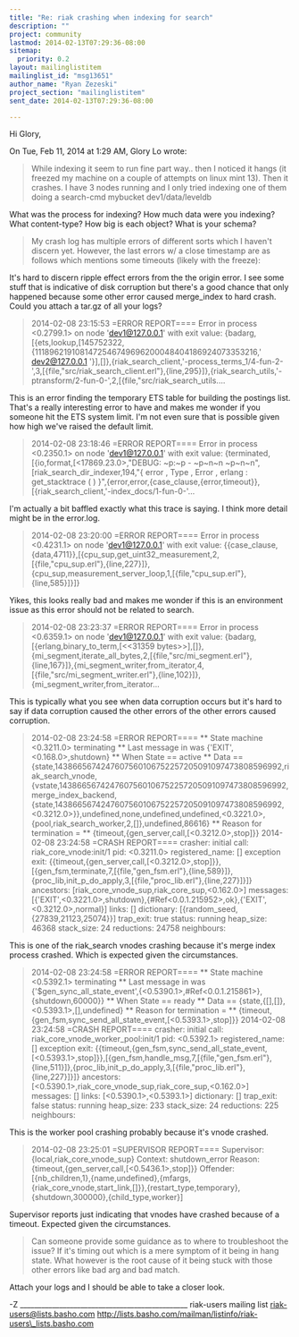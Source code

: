 ```yaml
---
title: "Re: riak crashing when indexing for search"
description: ""
project: community
lastmod: 2014-02-13T07:29:36-08:00
sitemap:
  priority: 0.2
layout: mailinglistitem
mailinglist_id: "msg13651"
author_name: "Ryan Zezeski"
project_section: "mailinglistitem"
sent_date: 2014-02-13T07:29:36-08:00

---
```



Hi Glory,

On Tue, Feb 11, 2014 at 1:29 AM, Glory Lo  wrote:
>
>
> While indexing it seem to run fine part way.. then I noticed it hangs (it
> freezed my machine on a couple of attempts on linux mint 13). Then it
> crashes. I have 3 nodes running and I only tried indexing one of them
> doing a search-cmd mybucket dev1/data/leveldb
>

What was the process for indexing? How much data were you indexing? What
content-type? How big is each object? What is your schema?


> My crash log has multiple errors of different sorts which I haven't
> discern yet. However, the last errors w/ a close timestamp are as follows
> which mentions some timeouts (likely with the freeze):
>

It's hard to discern ripple effect errors from the the origin error. I see
some stuff that is indicative of disk corruption but there's a good chance
that only happened because some other error caused merge\_index to hard
crash. Could you attach a tar.gz of all your logs?


>
> 2014-02-08 23:15:53 =ERROR REPORT====
> Error in process <0.2799.1> on node 'dev1@127.0.0.1' with exit value:
> {badarg,[{ets,lookup,[145752322,{1118962191081472546749696200048404186924073353216,'
> dev2@127.0.0.1
> '}],[]},{riak\_search\_client,'-process\_terms\_1/4-fun-2-',3,[{file,"src/riak\_search\_client.erl"},{line,295}]},{riak\_search\_utils,'-ptransform/2-fun-0-',2,[{file,"src/riak\_search\_utils....
>

This is an error finding the temporary ETS table for building the postings
list. That's a really interesting error to have and makes me wonder if you
someone hit the ETS system limit. I'm not even sure that is possible given
how high we've raised the default limit.


>
> 2014-02-08 23:18:46 =ERROR REPORT====
> Error in process <0.2350.1> on node 'dev1@127.0.0.1' with exit value:
> {terminated,[{io,format,[<17869.23.0>,"DEBUG: ~p:~p - ~p~n~n
> ~p~n~n",[riak\_search\_dir\_indexer,194,"{ error , Type , Error , erlang :
> get\_stacktrace ( )
> }",{error,error,{case\_clause,{error,timeout}},[{riak\_search\_client,'-index\_docs/1-fun-0-'...
>

I'm actually a bit baffled exactly what this trace is saying. I think more
detail might be in the error.log.


>
> 2014-02-08 23:20:00 =ERROR REPORT====
> Error in process <0.4231.1> on node 'dev1@127.0.0.1' with exit value:
> {{case\_clause,{data,4711}},[{cpu\_sup,get\_uint32\_measurement,2,[{file,"cpu\_sup.erl"},{line,227}]},{cpu\_sup,measurement\_server\_loop,1,[{file,"cpu\_sup.erl"},{line,585}]}]}
>

Yikes, this looks really bad and makes me wonder if this is an environment
issue as this error should not be related to search.


>
> 2014-02-08 23:23:37 =ERROR REPORT====
> Error in process <0.6359.1> on node 'dev1@127.0.0.1' with exit value:
> {badarg,[{erlang,binary\_to\_term,[<<31359
> bytes>>],[]},{mi\_segment,iterate\_all\_bytes,2,[{file,"src/mi\_segment.erl"},{line,167}]},{mi\_segment\_writer,from\_iterator,4,[{file,"src/mi\_segment\_writer.erl"},{line,102}]},{mi\_segment\_writer,from\_iterator...
>

This is typically what you see when data corruption occurs but it's hard to
say if data corruption caused the other errors of the other errors caused
corruption.


>
>
>
> 2014-02-08 23:24:58 =ERROR REPORT====
> \*\* State machine <0.3211.0> terminating
> \*\* Last message in was {'EXIT',<0.168.0>,shutdown}
> \*\* When State == active
> \*\* Data ==
> {state,1438665674247607560106752257205091097473808596992,riak\_search\_vnode,{vstate,1438665674247607560106752257205091097473808596992,merge\_index\_backend,{state,1438665674247607560106752257205091097473808596992,<0.3212.0>}},undefined,none,undefined,undefined,<0.3221.0>,{pool,riak\_search\_worker,2,[]},undefined,86616}
> \*\* Reason for termination =
> \*\* {timeout,{gen\_server,call,[<0.3212.0>,stop]}}
> 2014-02-08 23:24:58 =CRASH REPORT====
> crasher:
> initial call: riak\_core\_vnode:init/1
> pid: <0.3211.0>
> registered\_name: []
> exception exit:
> {{timeout,{gen\_server,call,[<0.3212.0>,stop]}},[{gen\_fsm,terminate,7,[{file,"gen\_fsm.erl"},{line,589}]},{proc\_lib,init\_p\_do\_apply,3,[{file,"proc\_lib.erl"},{line,227}]}]}
> ancestors: [riak\_core\_vnode\_sup,riak\_core\_sup,<0.162.0>]
> messages:
> [{'EXIT',<0.3221.0>,shutdown},{#Ref<0.0.1.215952>,ok},{'EXIT',<0.3212.0>,normal}]
> links: []
> dictionary: [{random\_seed,{27839,21123,25074}}]
> trap\_exit: true
> status: running
> heap\_size: 46368
> stack\_size: 24
> reductions: 24758
> neighbours:
>

This is one of the riak\_search vnodes crashing because it's merge index
process crashed. Which is expected given the circumstances.


> 2014-02-08 23:24:58 =ERROR REPORT====
> \*\* State machine <0.5392.1> terminating
> \*\* Last message in was
> {'$gen\_sync\_all\_state\_event',{<0.5390.1>,#Ref<0.0.1.215861>},{shutdown,60000}}
> \*\* When State == ready
> \*\* Data == {state,{[],[]},<0.5393.1>,[],undefined}
> \*\* Reason for termination =
> \*\* {timeout,{gen\_fsm,sync\_send\_all\_state\_event,[<0.5393.1>,stop]}}
> 2014-02-08 23:24:58 =CRASH REPORT====
> crasher:
> initial call: riak\_core\_vnode\_worker\_pool:init/1
> pid: <0.5392.1>
> registered\_name: []
> exception exit:
> {{timeout,{gen\_fsm,sync\_send\_all\_state\_event,[<0.5393.1>,stop]}},[{gen\_fsm,handle\_msg,7,[{file,"gen\_fsm.erl"},{line,511}]},{proc\_lib,init\_p\_do\_apply,3,[{file,"proc\_lib.erl"},{line,227}]}]}
> ancestors: [<0.5390.1>,riak\_core\_vnode\_sup,riak\_core\_sup,<0.162.0>]
> messages: []
> links: [<0.5390.1>,<0.5393.1>]
> dictionary: []
> trap\_exit: false
> status: running
> heap\_size: 233
> stack\_size: 24
> reductions: 225
> neighbours:
>

This is the worker pool crashing probably because it's vnode crashed.


> 2014-02-08 23:25:01 =SUPERVISOR REPORT====
> Supervisor: {local,riak\_core\_vnode\_sup}
> Context: shutdown\_error
> Reason: {timeout,{gen\_server,call,[<0.5436.1>,stop]}}
> Offender:
> [{nb\_children,1},{name,undefined},{mfargs,{riak\_core\_vnode,start\_link,[]}},{restart\_type,temporary},{shutdown,300000},{child\_type,worker}]
>

Supervisor reports just indicating that vnodes have crashed because of a
timeout. Expected given the circumstances.


>
> Can someone provide some guidance as to where to troubleshoot the issue?
> If it's timing out which is a mere symptom of it being in hang state.
> What however is the root cause of it being stuck with those other errors
> like bad arg and bad match.
>

Attach your logs and I should be able to take a closer look.

-Z
\_\_\_\_\_\_\_\_\_\_\_\_\_\_\_\_\_\_\_\_\_\_\_\_\_\_\_\_\_\_\_\_\_\_\_\_\_\_\_\_\_\_\_\_\_\_\_
riak-users mailing list
riak-users@lists.basho.com
http://lists.basho.com/mailman/listinfo/riak-users\_lists.basho.com

